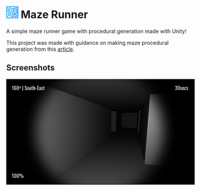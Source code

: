 # <img src=".github/icon.png" width="32"/> Maze Runner

A simple maze runner game with procedural generation made with Unity!

This project was made with guidance on making maze procedural generation from this [article](https://www.raywenderlich.com/82-procedural-generation-of-mazes-with-unity).

## Screenshots

![](.github/images/0.png)